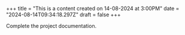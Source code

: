 +++
title = "This is a content created on 14-08-2024 at 3:00PM"
date = "2024-08-14T09:34:18.297Z"
draft = false
+++

  Complete the project documentation.
        